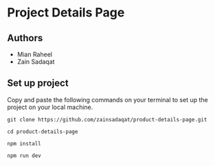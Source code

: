 # Project Details Page              
       
## Authors         
- Mian Raheel                 
- Zain Sadaqat              
  
## Set up project       
Copy and paste the following commands on your terminal to set up the project on your local machine.   
 
```
git clone https://github.com/zainsadaqat/product-details-page.git 
```

```
cd product-details-page
```

```
npm install
```

```
npm run dev
```
